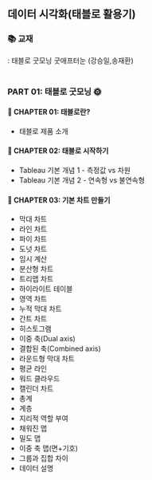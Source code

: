 ## 데이터 시각화(태블로 활용기)
### 📚 교재
: 태블로 굿모닝 굿애프터눈 (강승일,송재환) 
<br><br>
### PART 01: 태블로 굿모닝 🌞
#### 📌 CHAPTER 01: 태블로란?
- 태블로 제품 소개
  
#### 📌 CHAPTER 02: 태블로 시작하기
- Tableau 기본 개념 1 - 측정값 vs 차원
- Tableau 기본 개념 2 - 연속형 vs 불연속형
  
#### 📌 CHAPTER 03: 기본 차트 만들기
- 막대 차트 
- 라인 차트
- 파이 차트
- 도넛 차트
- 임시 계산
- 분산형 차트
- 트리맵 차트
- 하이라이트 테이블
- 영역 차트
- 누적 막대 차트
- 간트 차트
- 히스토그램
- 이중 축(Dual axis)
- 결합된 축(Combined axis)
- 라운드형 막대 차트
- 평균 라인
- 워드 클라우드
- 캘린더 차트 
- 총계
- 계층
- 지리적 역할 부여
- 채워진 맵
- 밀도 맵
- 이중 축 맵(면+기호)
- 그룹과 집합 차이
- 데이터 설명

